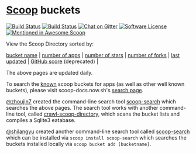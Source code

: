 # [Scoop](https://scoop.sh/) buckets
[![Build Status](https://travis-ci.org/rasa/scoop-directory.svg)](https://travis-ci.org/rasa/scoop-directory "Build status")  [![Build Status](https://ci.appveyor.com/api/projects/status/github/rasa/scoop-directory?svg=true)](https://ci.appveyor.com/project/rasa/scoop-directory "Build Status")  [![Chat on Gitter](https://badges.gitter.im/lukesampson/scoop.svg)](https://gitter.im/lukesampson/scoop)  [![Software License](https://img.shields.io/badge/license-MIT-brightgreen.svg?style=flat-square)](LICENSE)  [![Mentioned in Awesome Scoop](https://awesome.re/mentioned-badge.svg)](https://github.com/h404bi/awesome-scoop/blob/master/README.md "Awesome Scoop")

View the Scoop Directory sorted by:

[bucket name](https://rasa.github.io/scoop-directory/by-bucket) | [number of apps](https://rasa.github.io/scoop-directory/by-apps) | [number of stars](https://rasa.github.io/scoop-directory/by-stars) | [number of forks](https://rasa.github.io/scoop-directory/by-forks) | [last updated](https://rasa.github.io/scoop-directory/by-date-updated) | [GitHub score](https://rasa.github.io/scoop-directory/by-score) (deprecated) | 

The above pages are updated daily.

To search the [known](https://github.com/lukesampson/scoop#known-application-buckets) scoop buckets for apps (as well as other well known buckets), please visit scoop-docs.now.sh's [search page](https://scoop-docs.now.sh/apps/).

[@zhoujin7](https://github.com/zhoujin7) created the command-line search tool [scoop-search](https://github.com/zhoujin7/scoop-search) which searches the above pages. The search tool works with another command-line tool, called [crawl-scoop-directory](https://github.com/zhoujin7/crawl-scoop-directory), which scans the bucket lists and compiles a Sqlite3 eatabase.

[@shilangyu](https://github.com/shilangyu) created another command-line search tool called [scoop-search](https://github.com/shilangyu/scoop-search) which can be installed via `scoop install scoop-search` which searches the buckets installed locally via `scoop bucket add [bucketname]`.
